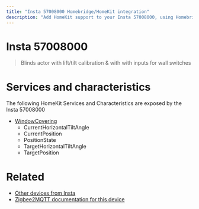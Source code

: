 ```yaml
---
title: "Insta 57008000 Homebridge/HomeKit integration"
description: "Add HomeKit support to your Insta 57008000, using Homebridge, Zigbee2MQTT and homebridge-z2m."
---
```

<!---
This file has been GENERATED using src/docgen/docgen.ts
DO NOT EDIT THIS FILE MANUALLY!
-->
# Insta 57008000
> Blinds actor with lift/tilt calibration & with with inputs for wall switches


# Services and characteristics
The following HomeKit Services and Characteristics are exposed by
the Insta 57008000

* [WindowCovering](../../cover.md)
  * CurrentHorizontalTiltAngle
  * CurrentPosition
  * PositionState
  * TargetHorizontalTiltAngle
  * TargetPosition


# Related
* [Other devices from Insta](../index.md#insta)
* [Zigbee2MQTT documentation for this device](https://www.zigbee2mqtt.io/devices/57008000.html)